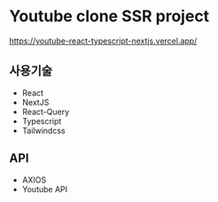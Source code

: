 # Youtube clone SSR project
https://youtube-react-typescript-nextjs.vercel.app/

## 사용기술

- React
- NextJS
- React-Query
- Typescript
- Tailwindcss

## API
- AXIOS
- Youtube API
